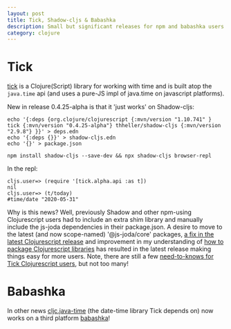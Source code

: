 ```yaml
---
layout: post
title: Tick, Shadow-cljs & Babashka
description: Small but significant releases for npm and babashka users
category: clojure 
---
```


# Tick

[tick](https://github.com/juxt/tick) is a Clojure(Script) library for working with time and is built atop the `java.time` api (and uses a pure-JS impl of java.time on javascript platforms).

New in release 0.4.25-alpha is that it 'just works' on Shadow-cljs:

```
echo '{:deps {org.clojure/clojurescript {:mvn/version "1.10.741" } tick {:mvn/version "0.4.25-alpha"} thheller/shadow-cljs {:mvn/version "2.9.8"} }}' > deps.edn
echo '{:deps {}}' > shadow-cljs.edn
echo '{}' > package.json

npm install shadow-cljs --save-dev && npx shadow-cljs browser-repl
```

In the repl:

```
cljs.user=> (require '[tick.alpha.api :as t])
nil
cljs.user=> (t/today)
#time/date "2020-05-31"

```

Why is this news? Well, previously Shadow and other npm-using Clojurescript users had to include an extra shim library and manually include the js-joda dependencies in their package.json. A desire to move to the latest (and now scope-named) '@js-joda/core' packages, [a fix in the latest Clojurescript release](https://clojure.atlassian.net/browse/CLJS-3138) and improvement in my understanding of [how to package Clojurescript libraries](http://widdindustries.com/cljs-npm-libraries/) has resulted in  the latest release making things easy for more users. Note, there are still a few [need-to-knows for Tick Clojurescript users](https://juxt.pro/tick/docs/index.html#_clojurescript), but not too many!

# Babashka

In other news [cljc.java-time](https://github.com/henryw374/cljc.java-time) (the date-time library Tick depends on) now works on a third platform [babashka](https://github.com/borkdude/babashka/)!

